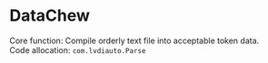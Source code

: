DataChew
========

Core function:
Compile orderly text file into acceptable token data.<br>
Code allocation:
<code>com.lvdiauto.Parse</code>
